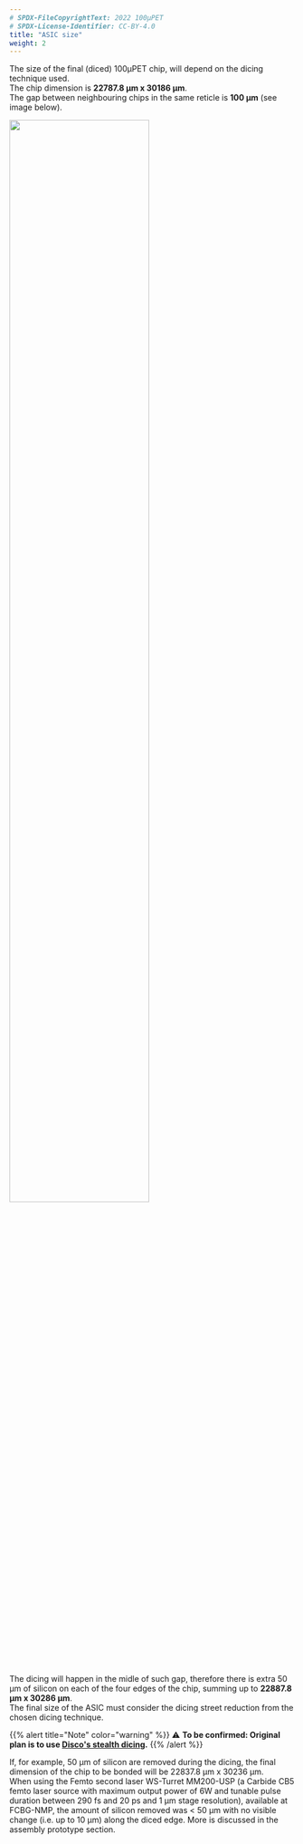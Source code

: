 ```yaml
---
# SPDX-FileCopyrightText: 2022 100µPET
# SPDX-License-Identifier: CC-BY-4.0
title: "ASIC size"
weight: 2
---
```


The size of the final (diced) 100µPET chip, will depend on the dicing technique used.</br>
The chip dimension is **22787.8 µm x 30186 µm**. </br>
The gap between neighbouring chips in the same reticle is **100 µm** (see image below).

<img src="../Images/wafer_reticle.png" width="70%">

The dicing will happen in the midle of such gap, therefore there is extra 50 µm of silicon on each of the four edges of the chip, summing up to **22887.8 µm x 30286 µm**.</br>
The final size of the ASIC must consider the dicing street reduction from the chosen dicing technique.

{{% alert title="Note" color="warning" %}}
⚠️ **To be confirmed: Original plan is to use <a href="https://www.dicing-grinding.com/services/laser/?gclid=EAIaIQobChMIvrPii7eRggMVXDgGAB0QkQSTEAAYASAAEgKNwPD_BwE">Disco's stealth dicing</a>.**
{{% /alert %}}

If, for example, 50 µm of silicon are removed during the dicing, the final dimension of the chip to be bonded will be 22837.8 µm x 30236 µm. </br>
When using the Femto second laser WS-Turret MM200-USP (a Carbide CB5 femto laser source with maximum output power of 6W and tunable pulse duration between 290 fs and 20 ps and 1 μm stage resolution), available at FCBG-NMP, the amount of silicon removed was < 50 µm with no visible change (i.e. up to 10 µm) along the diced edge. More is discussed in the assembly prototype section.


